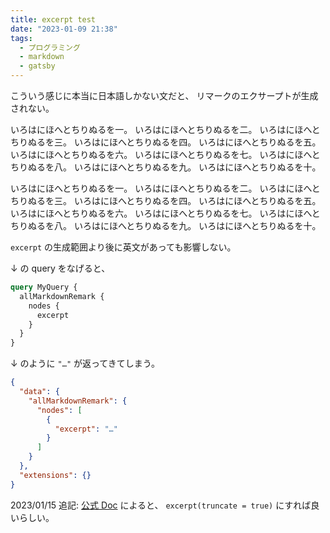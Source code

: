 ```yaml
---
title: excerpt test
date: "2023-01-09 21:38"
tags:
  - プログラミング
  - markdown
  - gatsby
---
```


こういう感じに本当に日本語しかない文だと、
リマークのエクサープトが生成されない。

いろはにほへとちりぬるを一。
いろはにほへとちりぬるを二。
いろはにほへとちりぬるを三。
いろはにほへとちりぬるを四。
いろはにほへとちりぬるを五。
いろはにほへとちりぬるを六。
いろはにほへとちりぬるを七。
いろはにほへとちりぬるを八。
いろはにほへとちりぬるを九。
いろはにほへとちりぬるを十。

いろはにほへとちりぬるを一。
いろはにほへとちりぬるを二。
いろはにほへとちりぬるを三。
いろはにほへとちりぬるを四。
いろはにほへとちりぬるを五。
いろはにほへとちりぬるを六。
いろはにほへとちりぬるを七。
いろはにほへとちりぬるを八。
いろはにほへとちりぬるを九。
いろはにほへとちりぬるを十。

`excerpt` の生成範囲より後に英文があっても影響しない。

↓ の query をなげると、

```graphql
query MyQuery {
  allMarkdownRemark {
    nodes {
      excerpt
    }
  }
}
```

↓ のように `"…"` が返ってきてしまう。

```json
{
  "data": {
    "allMarkdownRemark": {
      "nodes": [
        {
          "excerpt": "…"
        }
      ]
    }
  },
  "extensions": {}
}
```

2023/01/15 追記:
[公式 Doc](https://www.gatsbyjs.com/plugins/gatsby-transformer-remark/#excerpts-for-non-latin-languages)
によると、 `excerpt(truncate = true)` にすれば良いらしい。
